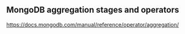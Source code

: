 ## MongoDB aggregation stages and operators

https://docs.mongodb.com/manual/reference/operator/aggregation/